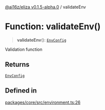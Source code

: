 [@ai16z/eliza v0.1.5-alpha.0](../index.md) / validateEnv

# Function: validateEnv()

> **validateEnv**(): [`EnvConfig`](../type-aliases/EnvConfig.md)

Validation function

## Returns

[`EnvConfig`](../type-aliases/EnvConfig.md)

## Defined in

[packages/core/src/environment.ts:26](https://github.com/ai16z/eliza/blob/main/packages/core/src/environment.ts#L26)
